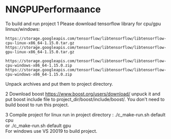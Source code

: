 # NNGPUPerformaance
To build and run project 
1 Please download tensorflow library for cpu/gpu linnux/windows:

	https://storage.googleapis.com/tensorflow/libtensorflow/libtensorflow-cpu-linux-x86_64-1.15.0.tar.gz
    https://storage.googleapis.com/tensorflow/libtensorflow/libtensorflow-gpu-linux-x86_64-1.15.0.tar.gz
    
    https://storage.googleapis.com/tensorflow/libtensorflow/libtensorflow-cpu-windows-x86_64-1.15.0.zip
    https://storage.googleapis.com/tensorflow/libtensorflow/libtensorflow-cpu-windows-x86_64-1.15.0.zip
Unpack archives and put them to project directory.

2 Download boost https://www.boost.org/users/download/ unpuck it and put boost include file to 
project_dir/boost/include/boost/. You don't need to build boost to run this project.

3 Compile project for linux run in project directory : 
./c_make-run.sh default cpu   
or 
./c_make-run.sh default gpu   
For windows use VS 20019 to build project.

